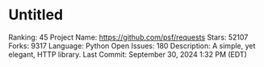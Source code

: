 # Untitled

Ranking: 45
Project Name: https://github.com/psf/requests
Stars: 52107
Forks: 9317
Language: Python
Open Issues: 180
Description: A simple, yet elegant, HTTP library.
Last Commit: September 30, 2024 1:32 PM (EDT)